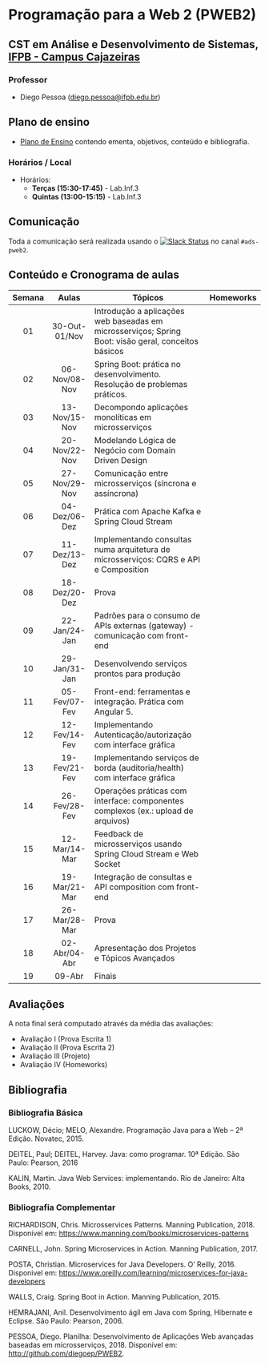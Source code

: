 # Programação para a Web 2 (PWEB2)

## CST em Análise e Desenvolvimento de Sistemas, [IFPB - Campus Cajazeiras](http://ifpb.edu.br/cajazeiras)

### Professor

* Diego Pessoa ([diego.pessoa@ifpb.edu.br](mailto:diego.pessoa@ifpb.edu.br))

## Plano de ensino
* [Plano de Ensino](docs/plano-de-ensino.pdf) contendo ementa, objetivos, conteúdo e bibliografia.

### Horários / Local

* Horários:
  - **Terças (15:30-17:45)** - Lab.Inf.3
  - **Quintas (13:00-15:15)** - Lab.Inf.3

## Comunicação

Toda a comunicação será realizada usando o [![Slack Status](https://ifpb.herokuapp.com/badge.svg)](https://ifpb.herokuapp.com/) no canal `#ads-pweb2`.


## Conteúdo e Cronograma de aulas

| Semana | Aulas | Tópicos                               | Homeworks       |
|:-:|:--------:|--------------------------------------|:-----------------:|
| 01 | 30-Out-01/Nov  | Introdução a aplicações web baseadas em microsserviços; Spring Boot: visão geral, conceitos básicos |  |
| 02 | 06-Nov/08-Nov  | Spring Boot: prática no desenvolvimento. Resolução de problemas práticos. |  |
| 03 | 13-Nov/15-Nov  | Decompondo aplicações monolíticas em microsserviços |  |
| 04 | 20-Nov/22-Nov  | Modelando Lógica de Negócio com Domain Driven Design |  |
| 05 | 27-Nov/29-Nov  | Comunicação entre microsserviços (síncrona e assíncrona) |  |
| 06 | 04-Dez/06-Dez  | Prática com Apache Kafka e Spring Cloud Stream |  |
| 07 | 11-Dez/13-Dez  | Implementando consultas numa arquitetura de microsserviços: CQRS e API e Composition | |
| 08 | 18-Dez/20-Dez  | Prova | |
| 09 | 22-Jan/24-Jan  | Padrões para o consumo de APIs externas (gateway) - comunicação com front-end | |
| 10 | 29-Jan/31-Jan  | Desenvolvendo serviços prontos para produção | |
| 11 | 05-Fev/07-Fev  | Front-end: ferramentas e integração. Prática com Angular 5. | |
| 12 | 12-Fev/14-Fev  | Implementando Autenticação/autorização com interface gráfica | |
| 13 | 19-Fev/21-Fev  | Implementando serviços de borda (auditoria/health) com interface gráfica | |
| 14 | 26-Fev/28-Fev  | Operações práticas com interface: componentes complexos (ex.: upload de arquivos) |  |
| 15 | 12-Mar/14-Mar  | Feedback de microsserviços usando Spring Cloud Stream e Web Socket |  |
| 16 | 19-Mar/21-Mar  | Integração de consultas e API composition com front-end |  |
| 17 | 26-Mar/28-Mar  | Prova |  |
| 18 | 02-Abr/04-Abr  | Apresentação dos Projetos e Tópicos Avançados |  |
| 19 | 09-Abr  | Finais |  |

## Avaliações

A nota final será computado através da média das avaliações:

* Avaliação I (Prova Escrita 1)
* Avaliação II (Prova Escrita 2)
* Avaliação III (Projeto)
* Avaliação IV (Homeworks)

## Bibliografia

### Bibliografia Básica

LUCKOW, Décio; MELO, Alexandre. Programação Java para a Web – 2ª Edição. Novatec, 2015.

DEITEL, Paul; DEITEL, Harvey. Java: como programar. 10ª Edição. São Paulo: Pearson, 2016

KALIN, Martin. Java Web Services: implementando. Rio de Janeiro: Alta Books, 2010.

### Bibliografia Complementar

RICHARDISON, Chris. Microsservices Patterns. Manning Publication, 2018. Disponível em: https://www.manning.com/books/microservices-patterns

CARNELL, John. Spring Microservices in Action. Manning Publication, 2017.

POSTA, Christian. Microservices for Java Developers. O’ Reilly, 2016. Disponivel em: https://www.oreilly.com/learning/microservices-for-java-developers

WALLS, Craig. Spring Boot in Action. Manning Publication, 2015.

HEMRAJANI, Anil. Desenvolvimento ágil em Java com Spring, Hibernate e Eclipse. São Paulo: Pearson, 2006.

PESSOA, Diego. Planilha: Desenvolvimento de Aplicações Web avançadas baseadas em microsserviços, 2018. Disponível em: http://github.com/diegoep/PWEB2.

